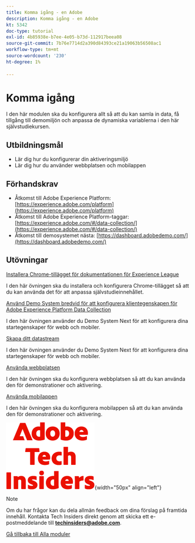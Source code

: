 ```yaml
---
title: Komma igång - en Adobe
description: Komma igång - en Adobe
kt: 5342
doc-type: tutorial
exl-id: 4b85938e-b7ee-4e05-b73d-112917beea08
source-git-commit: 7b76e7714d2a390d84393ce21a19063b56508ac1
workflow-type: tm+mt
source-wordcount: '230'
ht-degree: 1%

---
```


# Komma igång

I den här modulen ska du konfigurera allt så att du kan samla in data, få tillgång till demomiljön och anpassa de dynamiska variablerna i den här självstudiekursen.

## Utbildningsmål

- Lär dig hur du konfigurerar din aktiveringsmiljö
- Lär dig hur du använder webbplatsen och mobilappen

## Förhandskrav

- Åtkomst till Adobe Experience Platform: [https://experience.adobe.com/platform](https://experience.adobe.com/platform)
- Åtkomst till Adobe Experience Platform-taggar: [https://experience.adobe.com/#/data-collection/](https://experience.adobe.com/#/data-collection/)
- Åtkomst till demosystemet nästa: [https://dashboard.adobedemo.com/](https://dashboard.adobedemo.com/)

## Utövningar

[Installera Chrome-tillägget för dokumentationen för Experience League](./ex1.md)

I den här övningen ska du installera och konfigurera Chrome-tillägget så att du kan använda det för att anpassa självstudieinnehållet.

[Använd Demo System bredvid för att konfigurera klientegenskapen för Adobe Experience Platform Data Collection](./ex2.md)

I den här övningen använder du Demo System Next för att konfigurera dina startegenskaper för webb och mobiler.

[Skapa ditt datastream](./ex3.md)

I den här övningen använder du Demo System Next för att konfigurera dina startegenskaper för webb och mobiler.

[Använda webbplatsen](./ex4.md)

I den här övningen ska du konfigurera webbplatsen så att du kan använda den för demonstrationer och aktivering.

[Använda mobilappen](./ex5.md)

I den här övningen ska du konfigurera mobilappen så att du kan använda den för demonstrationer och aktivering.

![Tech Insiders](./../../../assets/images/techinsiders.png){width="50px" align="left"}

>[!NOTE]
>
>Om du har frågor kan du dela allmän feedback om dina förslag på framtida innehåll. Kontakta Tech Insiders direkt genom att skicka ett e-postmeddelande till **techinsiders@adobe.com**.

[Gå tillbaka till Alla moduler](../../../overview.md)
